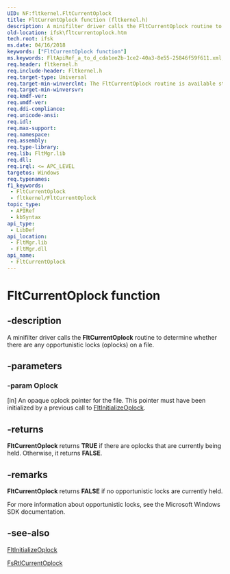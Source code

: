 ```yaml
---
UID: NF:fltkernel.FltCurrentOplock
title: FltCurrentOplock function (fltkernel.h)
description: A minifilter driver calls the FltCurrentOplock routine to determine whether there are any opportunistic locks (oplocks) on a file.
old-location: ifsk\fltcurrentoplock.htm
tech.root: ifsk
ms.date: 04/16/2018
keywords: ["FltCurrentOplock function"]
ms.keywords: FltApiRef_a_to_d_cda1ee2b-1ce2-40a3-8e55-25846f59f611.xml, FltCurrentOplock, FltCurrentOplock routine [Installable File System Drivers], fltkernel/FltCurrentOplock, ifsk.fltcurrentoplock
req.header: fltkernel.h
req.include-header: Fltkernel.h
req.target-type: Universal
req.target-min-winverclnt: The FltCurrentOplock routine is available starting with Windows 7.
req.target-min-winversvr: 
req.kmdf-ver: 
req.umdf-ver: 
req.ddi-compliance: 
req.unicode-ansi: 
req.idl: 
req.max-support: 
req.namespace: 
req.assembly: 
req.type-library: 
req.lib: FltMgr.lib
req.dll: 
req.irql: <= APC_LEVEL
targetos: Windows
req.typenames: 
f1_keywords:
 - FltCurrentOplock
 - fltkernel/FltCurrentOplock
topic_type:
 - APIRef
 - kbSyntax
api_type:
 - LibDef
api_location:
 - FltMgr.lib
 - FltMgr.dll
api_name:
 - FltCurrentOplock
---
```


# FltCurrentOplock function


## -description

A minifilter driver calls the <b>FltCurrentOplock</b> routine to determine whether there are any opportunistic locks (oplocks) on a file.

## -parameters

### -param Oplock 

[in]
An opaque oplock pointer for the file. This pointer must have been initialized by a previous call to <a href="/windows-hardware/drivers/ddi/fltkernel/nf-fltkernel-fltinitializeoplock">FltInitializeOplock</a>.

## -returns

<b>FltCurrentOplock</b> returns <b>TRUE</b> if there are oplocks that are currently being held. Otherwise, it returns <b>FALSE</b>.

## -remarks

<b>FltCurrentOplock</b> returns <b>FALSE</b> if no opportunistic locks are currently held.

For more information about opportunistic locks, see the Microsoft Windows SDK documentation.

## -see-also

<a href="/windows-hardware/drivers/ddi/fltkernel/nf-fltkernel-fltinitializeoplock">FltInitializeOplock</a>



<a href="/windows-hardware/drivers/ddi/ntifs/nf-ntifs-_fsrtl_advanced_fcb_header-fsrtlcurrentoplock">FsRtlCurrentOplock</a>

